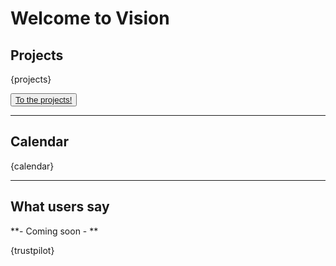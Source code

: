 # Welcome to Vision

## Projects

{projects}  

<button class="primary">
  <a href="projects">To the projects!</a>
</button>  

---

## Calendar

{calendar}  

---

## What users say  

**- Coming soon -  **

{trustpilot}
